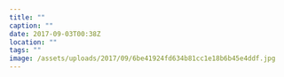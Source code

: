 ```yaml
---
title: ""
caption: ""
date: 2017-09-03T00:38Z
location: ""
tags: ""
image: /assets/uploads/2017/09/6be41924fd634b81cc1e18b6b45e4ddf.jpg
---
```

